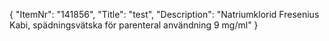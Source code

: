 {
  "ItemNr": "141856",
  "Title": "test",
  "Description": "Natriumklorid Fresenius Kabi, spädningsvätska för parenteral användning 9 mg/ml"
}